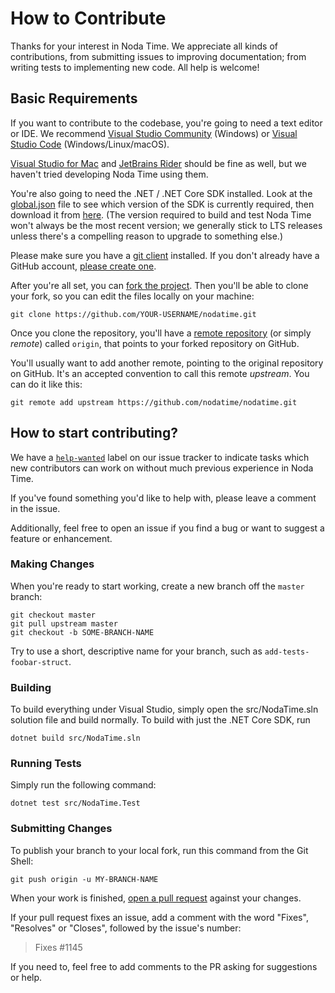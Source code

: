 # How to Contribute

Thanks for your interest in Noda Time. We appreciate all kinds of contributions, from submitting issues to improving documentation; from writing tests to implementing new code. All help is welcome!

## Basic Requirements

If you want to contribute to the codebase, you're going to need a text editor or IDE. We recommend [Visual Studio Community](https://visualstudio.microsoft.com/downloads/) (Windows) or [Visual Studio Code](https://code.visualstudio.com/) (Windows/Linux/macOS).

[Visual Studio for Mac](https://visualstudio.microsoft.com/vs/mac/) and [JetBrains Rider](https://www.jetbrains.com/rider/) should be fine as well, but we haven't tried developing Noda Time using them.

You're also going to need the .NET / .NET Core SDK installed. Look at the [global.json](global.json) file to see which version of the SDK is currently required, then download it from [here](https://dotnet.microsoft.com/download). (The version required to build and test Noda Time won't always be the most recent version; we generally stick to LTS releases unless there's a compelling reason to upgrade to something else.)

Please make sure you have a [git client](https://git-scm.com/) installed. If you don't already have a GitHub account, [please create one](https://github.com/join).

After you're all set, you can [fork the project](https://help.github.com/articles/fork-a-repo). Then you'll be able to clone your fork, so you can edit the files locally on your machine:

```Text
git clone https://github.com/YOUR-USERNAME/nodatime.git
```

Once you clone the repository, you'll have a [remote repository](https://git-scm.com/book/en/v2/Git-Basics-Working-with-Remotes) (or simply *remote*) called `origin`, that points to your forked repository on GitHub.

You'll usually want to add another remote, pointing to the original repository on GitHub. It's an accepted convention to call this remote *upstream*. You can do it like this:

```Text
git remote add upstream https://github.com/nodatime/nodatime.git
```

## How to start contributing?

We have a [`help-wanted`](https://github.com/nodatime/nodatime/labels/help%20wanted)
label on our issue tracker to indicate tasks which new contributors can work on without much previous experience in Noda Time.

If you've found something you'd like to help with, please leave a comment in the issue.

Additionally, feel free to open an issue if you find a bug or want to suggest a feature or enhancement.

### Making Changes

When you're ready to start working, create a new branch off the `master` branch:

```
git checkout master
git pull upstream master
git checkout -b SOME-BRANCH-NAME
```

Try to use a short, descriptive name for your branch, such as `add-tests-foobar-struct`.

### Building

To build everything under Visual Studio, simply open the src/NodaTime.sln solution file and build normally. To build with just the .NET Core SDK, run

```Text 
dotnet build src/NodaTime.sln
```

### Running Tests

Simply run the following command:

```Text
dotnet test src/NodaTime.Test
```

### Submitting Changes

To publish your branch to your local fork, run this command from the Git Shell:

```Text
git push origin -u MY-BRANCH-NAME
```

When your work is finished, [open a pull request](https://help.github.com/articles/using-pull-requests) against your changes.

If your pull request fixes an issue, add a comment with the word "Fixes", "Resolves" or "Closes", followed by the issue's number:

>   Fixes #1145

If you need to, feel free to add comments to the PR asking for suggestions or help.
